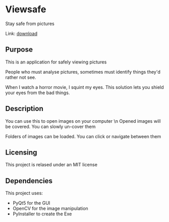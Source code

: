 # Viewsafe

Stay safe from pictures

Link: [download](https://github.com/Epplesoft/Viewsafe/raw/main/displayimage_46.exe)


## Purpose
This is an application for safely viewing pictures

People who must analyse pictures, sometimes must identify things they'd rather not see.

When I watch a horror movie, I squint my eyes.
This solution lets you shield your eyes from the bad things.


## Description
You can use this to open images on your computer \n
Opened images will be covered. You can slowly un-cover them

Folders of images can be loaded. You can click or navigate between them


## Licensing
This project is relased under an MIT license


## Dependencies
This project uses:
* PyQt5 for the GUI
* OpenCV for the image manipulation
* PyInstaller to create the Exe
